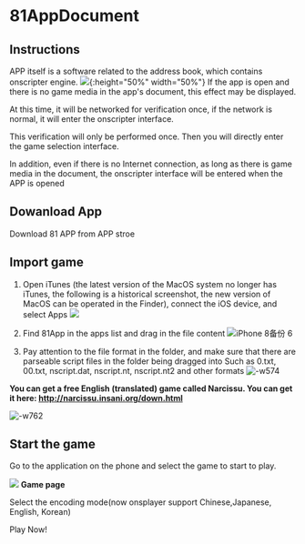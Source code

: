 # 81AppDocument

## Instructions
APP itself is a software related to the address book, which contains onscripter engine.
![](https://is1-ssl.mzstatic.com/image/thumb/Purple123/v4/67/12/2d/67122d38-0626-7996-06f4-84104c074e1e/pr_source.png/0x0ss-P3.jpg){:height="50%" width="50%"}
If the app is open and there is no game media in the app's document, this effect may be displayed.

At this time, it will be networked for verification once, if the network is normal, it will enter the onscripter interface.

This verification will only be performed once.
Then you will directly enter the game selection interface.

In addition, even if there is no Internet connection, as long as there is game media in the document, the onscripter interface will be entered when the APP is opened

## Dowanload App
Download 81 APP from APP stroe

## Import game

1. Open iTunes (the latest version of the MacOS system no longer has iTunes, the following is a historical screenshot, the new version of MacOS can be operated in the Finder), connect the iOS device, and select Apps
![](https://s1.ax1x.com/2020/06/15/N9Y4mD.jpg)

2. Find 81App in the apps list and drag in the file content
![iPhone 8备份 6](https://s1.ax1x.com/2020/06/15/N9Y50e.md.png)

1. Pay attention to the file format in the folder, and make sure that there are parseable script files in the folder being dragged into Such as 0.txt, 00.txt, nscript.dat, nscript.nt, nscript.nt2 and other formats
![-w574](https://s1.ax1x.com/2020/06/15/N9YfOO.jpg)

**You can get a free English (translated) game called Narcissu. You can get it here: http://narcissu.insani.org/down.html**

![-w762](https://s1.ax1x.com/2020/06/15/N9t9ts.jpg)



## Start the game
Go to the application on the phone and select the game to start to play.

![](https://s1.ax1x.com/2020/06/15/N9Yz7Q.png)
**Game page**

Select the encoding mode(now onsplayer support Chinese,Japanese, English, Korean)


Play Now!
